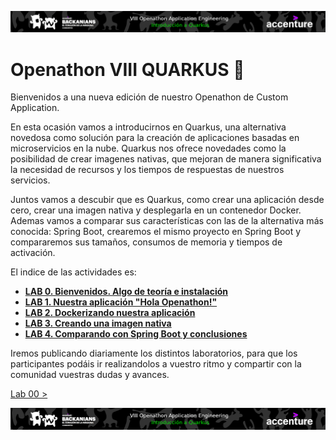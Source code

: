 <p align="center">
    <img src="resources/header_viii.png">
</p>

# Openathon VIII QUARKUS 🚀

Bienvenidos a una nueva edición de nuestro Openathon de Custom Application. 

En esta ocasión vamos a introducirnos en Quarkus, una alternativa novedosa como solución para la creación de aplicaciones basadas en microservicios en la nube. Quarkus nos ofrece novedades como la posibilidad de crear imagenes nativas, que mejoran de manera significativa la necesidad de recursos y los tiempos de respuestas de nuestros servicios. 

Juntos vamos a descubir que es Quarkus, como crear una aplicación desde cero, crear una imagen nativa y desplegarla en un contenedor Docker. Ademas vamos a comparar sus características con las de la alternativa más conocida: Spring Boot, crearemos el mismo proyecto en Spring Boot y compararemos sus tamaños, consumos de memoria y tiempos de activación.

El indice de las actividades es:

* [**LAB 0. Bienvenidos. Algo de teoría e instalación**](./lab-00/README.md)
* [**LAB 1. Nuestra aplicación "Hola Openathon!"**](./lab-01/README.md)
* [**LAB 2. Dockerizando nuestra aplicación**](./lab-02/README.md)
* [**LAB 3. Creando una imagen nativa**](./lab-03/README.md)
* [**LAB 4. Comparando con Spring Boot y conclusiones**](./lab-04/README.md)

Iremos publicando diariamente los distintos laboratorios, para que los participantes podáis ir realizandolos a vuestro ritmo y compartir con la comunidad vuestras dudas y avances.


[Lab 00 >](./lab-00/README.md)

<p align="center">
    <img src="resources/header_viii.png">
</p>
